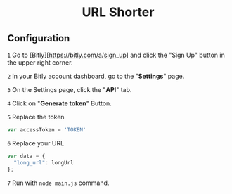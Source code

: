 <h1 align="center">URL Shorter</h1>

## Configuration
`1` Go to [Bitly][https://bitly.com/a/sign_up] and click the "Sign Up" button in the upper right corner.

`2` In your Bitly account dashboard, go to the "**Settings**" page.

`3` On the Settings page, click the "**API**" tab.

`4` Click on "**Generate token**" Button.

`5` Replace the token

```js
var accessToken = 'TOKEN'
```

`6` Replace your URL
```js
var data = {
  "long_url": longUrl
};
```

`7` Run with `node main.js` command.
